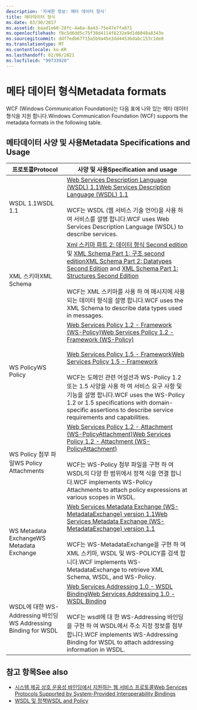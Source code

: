 ```yaml
---
description: '자세한 정보: 메타 데이터 형식'
title: 메타데이터 형식
ms.date: 03/30/2017
ms.assetid: baad1e68-28fc-4a6a-8a43-75e47e7fa871
ms.openlocfilehash: f8c5d6dd5c75f38d4114f6232e9d1d6048a8343e
ms.sourcegitcommit: ddf7edb67715a5b9a45e3dd44536dabc153c1de0
ms.translationtype: MT
ms.contentlocale: ko-KR
ms.lasthandoff: 02/06/2021
ms.locfileid: "99733920"
---
```

# <a name="metadata-formats"></a><span data-ttu-id="9ab5a-103">메타 데이터 형식</span><span class="sxs-lookup"><span data-stu-id="9ab5a-103">Metadata formats</span></span>

<span data-ttu-id="9ab5a-104">WCF (Windows Communication Foundation)는 다음 표에 나와 있는 메타 데이터 형식을 지원 합니다.</span><span class="sxs-lookup"><span data-stu-id="9ab5a-104">Windows Communication Foundation (WCF) supports the metadata formats in the following table.</span></span>  
  
## <a name="metadata-specifications-and-usage"></a><span data-ttu-id="9ab5a-105">메타데이터 사양 및 사용</span><span class="sxs-lookup"><span data-stu-id="9ab5a-105">Metadata Specifications and Usage</span></span>  
  
|<span data-ttu-id="9ab5a-106">프로토콜</span><span class="sxs-lookup"><span data-stu-id="9ab5a-106">Protocol</span></span>|<span data-ttu-id="9ab5a-107">사양 및 사용</span><span class="sxs-lookup"><span data-stu-id="9ab5a-107">Specification and usage</span></span>|  
|--------------|-----------------------------|  
|<span data-ttu-id="9ab5a-108">WSDL 1.1</span><span class="sxs-lookup"><span data-stu-id="9ab5a-108">WSDL 1.1</span></span>|[<span data-ttu-id="9ab5a-109">Web Services Description Language (WSDL) 1.1</span><span class="sxs-lookup"><span data-stu-id="9ab5a-109">Web Services Description Language (WSDL) 1.1</span></span>](https://www.w3.org/TR/wsdl/)<br /><br /> <span data-ttu-id="9ab5a-110">WCF는 WSDL (웹 서비스 기술 언어)을 사용 하 여 서비스를 설명 합니다.</span><span class="sxs-lookup"><span data-stu-id="9ab5a-110">WCF uses Web Services Description Language (WSDL) to describe services.</span></span>|  
|<span data-ttu-id="9ab5a-111">XML 스키마</span><span class="sxs-lookup"><span data-stu-id="9ab5a-111">XML Schema</span></span>|<span data-ttu-id="9ab5a-112">[Xml 스키마 파트 2: 데이터 형식 Second edition](https://www.w3.org/TR/2004/REC-xmlschema-2-20041028/) 및 [XML Schema Part 1: 구조 second edition](https://www.w3.org/TR/2004/REC-xmlschema-1-20041028/)</span><span class="sxs-lookup"><span data-stu-id="9ab5a-112">[XML Schema Part 2: Datatypes Second Edition](https://www.w3.org/TR/2004/REC-xmlschema-2-20041028/) and [XML Schema Part 1: Structures Second Edition](https://www.w3.org/TR/2004/REC-xmlschema-1-20041028/)</span></span><br /><br /> <span data-ttu-id="9ab5a-113">WCF는 XML 스키마를 사용 하 여 메시지에 사용 되는 데이터 형식을 설명 합니다.</span><span class="sxs-lookup"><span data-stu-id="9ab5a-113">WCF uses the XML Schema to describe data types used in messages.</span></span>|  
|<span data-ttu-id="9ab5a-114">WS Policy</span><span class="sxs-lookup"><span data-stu-id="9ab5a-114">WS Policy</span></span>|[<span data-ttu-id="9ab5a-115">Web Services Policy 1.2 - Framework (WS-Policy)</span><span class="sxs-lookup"><span data-stu-id="9ab5a-115">Web Services Policy 1.2 - Framework (WS-Policy)</span></span>](https://www.w3.org/Submission/WS-Policy/)<br /><br /> [<span data-ttu-id="9ab5a-116">Web Services Policy 1.5 - Framework</span><span class="sxs-lookup"><span data-stu-id="9ab5a-116">Web Services Policy 1.5 - Framework</span></span>](https://www.w3.org/TR/ws-policy/)<br /><br /> <span data-ttu-id="9ab5a-117">WCF는 도메인 관련 어설션과 WS-Policy 1.2 또는 1.5 사양을 사용 하 여 서비스 요구 사항 및 기능을 설명 합니다.</span><span class="sxs-lookup"><span data-stu-id="9ab5a-117">WCF uses the WS-Policy 1.2 or 1.5 specifications with domain-specific assertions to describe service requirements and capabilities.</span></span>|  
|<span data-ttu-id="9ab5a-118">WS Policy 첨부 파일</span><span class="sxs-lookup"><span data-stu-id="9ab5a-118">WS Policy Attachments</span></span>|[<span data-ttu-id="9ab5a-119">Web Services Policy 1.2 - Attachment (WS-PolicyAttachment)</span><span class="sxs-lookup"><span data-stu-id="9ab5a-119">Web Services Policy 1.2 - Attachment (WS-PolicyAttachment)</span></span>](https://www.w3.org/Submission/WS-PolicyAttachment/)<br /><br /> <span data-ttu-id="9ab5a-120">WCF는 WS-Policy 첨부 파일을 구현 하 여 WSDL의 다양 한 범위에서 정책 식을 연결 합니다.</span><span class="sxs-lookup"><span data-stu-id="9ab5a-120">WCF implements WS-Policy Attachments to attach policy expressions at various scopes in WSDL.</span></span>|  
|<span data-ttu-id="9ab5a-121">WS Metadata Exchange</span><span class="sxs-lookup"><span data-stu-id="9ab5a-121">WS Metadata Exchange</span></span>|[<span data-ttu-id="9ab5a-122">Web Services Metadata Exchange (WS-MetadataExchange) version 1.1</span><span class="sxs-lookup"><span data-stu-id="9ab5a-122">Web Services Metadata Exchange (WS-MetadataExchange) version 1.1</span></span>](http://specs.xmlsoap.org/ws/2004/09/mex/WS-MetadataExchange.pdf)<br /><br /> <span data-ttu-id="9ab5a-123">WCF는 WS-MetadataExchange을 구현 하 여 XML 스키마, WSDL 및 WS-POLICY를 검색 합니다.</span><span class="sxs-lookup"><span data-stu-id="9ab5a-123">WCF implements WS-MetadataExchange to retrieve XML Schema, WSDL, and WS-Policy.</span></span>|  
|<span data-ttu-id="9ab5a-124">WSDL에 대한 WS-Addressing 바인딩</span><span class="sxs-lookup"><span data-stu-id="9ab5a-124">WS Addressing Binding for WSDL</span></span>|[<span data-ttu-id="9ab5a-125">Web Services Addressing 1.0 - WSDL Binding</span><span class="sxs-lookup"><span data-stu-id="9ab5a-125">Web Services Addressing 1.0 - WSDL Binding</span></span>](https://www.w3.org/TR/ws-addr-wsdl/)<br /><br /> <span data-ttu-id="9ab5a-126">WCF는 wsdl에 대 한 WS-Addressing 바인딩을 구현 하 여 WSDL에서 주소 지정 정보를 첨부 합니다.</span><span class="sxs-lookup"><span data-stu-id="9ab5a-126">WCF implements WS-Addressing Binding for WSDL to attach addressing information in WSDL.</span></span>|  
  
## <a name="see-also"></a><span data-ttu-id="9ab5a-127">참고 항목</span><span class="sxs-lookup"><span data-stu-id="9ab5a-127">See also</span></span>

- [<span data-ttu-id="9ab5a-128">시스템 제공 상호 운용성 바인딩에서 지원하는 웹 서비스 프로토콜</span><span class="sxs-lookup"><span data-stu-id="9ab5a-128">Web Services Protocols Supported by System-Provided Interoperability Bindings</span></span>](web-services-protocols-supported-by-system-provided-interoperability-bindings.md)
- [<span data-ttu-id="9ab5a-129">WSDL 및 정책</span><span class="sxs-lookup"><span data-stu-id="9ab5a-129">WSDL and Policy</span></span>](wsdl-and-policy.md)
